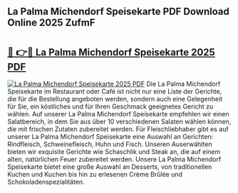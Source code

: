 ## La Palma Michendorf Speisekarte PDF Download Online 2025 ZufmF

# <h2><a href="http://gcea7rn.nevu.top/?p=La+Palma+Michendorf+Speisekarte">🔗 👉🔴 La Palma Michendorf Speisekarte 2025 PDF</a></h2>

[![La Palma Michendorf Speisekarte 2025 PDF](https://i.imgur.com/dBaPXMq.png)](http://gcea7rn.nevu.top/?p=La+Palma+Michendorf+Speisekarte)
Die La Palma Michendorf Speisekarte im Restaurant oder Café ist nicht nur eine Liste der Gerichte, die für die Bestellung angeboten werden, sondern auch eine Gelegenheit für Sie, ein köstliches und für Ihren Geschmack geeignetes Gericht zu wählen. Auf unserer La Palma Michendorf Speisekarte empfehlen wir einen Salatbereich, in dem Sie aus über 10 verschiedenen Salaten wählen können, die mit frischen Zutaten zubereitet werden. Für Fleischliebhaber gibt es auf unserer La Palma Michendorf Speisekarte eine Auswahl an Gerichten: Rindfleisch, Schweinefleisch, Huhn und Fisch. Unseren Auserwählten bieten wir exquisite Gerichte wie Schaschlik und Steak an, die auf einem alten, natürlichen Feuer zubereitet werden. Unsere La Palma Michendorf Speisekarte bietet eine große Auswahl an Desserts, von traditionellen Kuchen und Kuchen bis hin zu erlesenen Crème Brûlée und Schokoladenspezialitäten.
